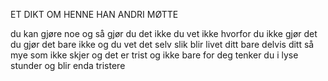 ET DIKT OM HENNE HAN ANDRI MØTTE

du kan gjøre noe
og så gjør du det ikke
du vet ikke hvorfor
du ikke gjør det
du gjør det bare ikke
og du vet det selv
slik blir livet ditt
bare delvis ditt
så mye som ikke skjer
og det er trist
og ikke bare for deg
tenker du i lyse stunder
og blir enda tristere
